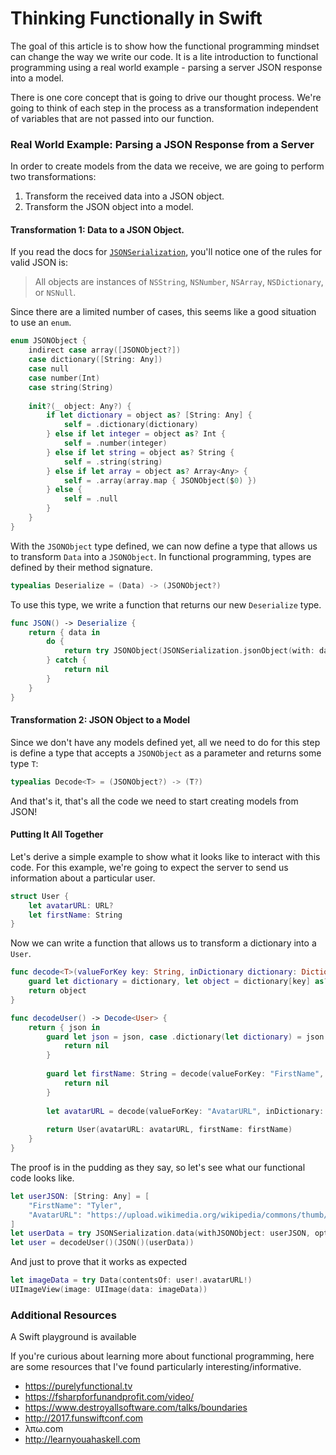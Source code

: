 # Thinking Functionally in Swift
 
The goal of this article is to show how the functional programming mindset can change the way we write our code. It is a lite introduction to functional programming using a real world example - parsing a server JSON response into a model.
 
There is one core concept that is going to drive our thought process. We're going to think of each step in the process as a transformation independent of variables that are not passed into our function.
 
### Real World Example: Parsing a JSON Response from a Server
 
 In order to create models from the data we receive, we are going to perform two transformations:
 
 1. Transform the received data into a JSON object.
 2. Transform the JSON object into a model.
 
#### Transformation 1: Data to a JSON Object.
 
If you read the docs for [`JSONSerialization`](https://developer.apple.com/reference/foundation/jsonserialization), you'll notice one of the rules for valid JSON is:
 
> All objects are instances of `NSString`, `NSNumber`, `NSArray`, `NSDictionary`, or `NSNull`.
 
Since there are a limited number of cases, this seems like a good situation to use an `enum`.

```Swift
enum JSONObject {
    indirect case array([JSONObject?])
    case dictionary([String: Any])
    case null
    case number(Int)
    case string(String)
    
    init?(_ object: Any?) {
        if let dictionary = object as? [String: Any] {
            self = .dictionary(dictionary)
        } else if let integer = object as? Int {
            self = .number(integer)
        } else if let string = object as? String {
            self = .string(string)
        } else if let array = object as? Array<Any> {
            self = .array(array.map { JSONObject($0) })
        } else {
            self = .null
        }
    }
}
```

With the `JSONObject` type defined, we can now define a type that allows us to transform `Data` into a `JSONObject`. In functional programming, types are defined by their method signature.

```swift
typealias Deserialize = (Data) -> (JSONObject?)
```

To use this type, we write a function that returns our new `Deserialize` type.

```swift
func JSON() -> Deserialize {
    return { data in
        do {
            return try JSONObject(JSONSerialization.jsonObject(with: data, options: .allowFragments))
        } catch {
            return nil
        }
    }
}
```

#### Transformation 2: JSON Object to a Model
 
Since we don't have any models defined yet, all we need to do for this step is define a type that accepts a `JSONObject` as a parameter and returns some type `T`:

```swift
typealias Decode<T> = (JSONObject?) -> (T?)
```

And that's it, that's all the code we need to start creating models from JSON!
 
#### Putting It All Together
 
Let's derive a simple example to show what it looks like to interact with this code. For this example, we're going to expect the server to send us information about a particular user.

```swift
struct User {
    let avatarURL: URL?
    let firstName: String
}
```

Now we can write a function that allows us to transform a dictionary into a `User`.

```swift
func decode<T>(valueForKey key: String, inDictionary dictionary: Dictionary<String, Any>?) -> T? {
    guard let dictionary = dictionary, let object = dictionary[key] as? T else { return nil }
    return object
}

func decodeUser() -> Decode<User> {
    return { json in
        guard let json = json, case .dictionary(let dictionary) = json else {
            return nil
        }
        
        guard let firstName: String = decode(valueForKey: "FirstName", inDictionary: dictionary) else {
            return nil
        }
        
        let avatarURL = decode(valueForKey: "AvatarURL", inDictionary: dictionary).flatMap { return URL(string: $0) }
        
        return User(avatarURL: avatarURL, firstName: firstName)
    }
}
```

The proof is in the pudding as they say, so let's see what our functional code looks like.

```swift
let userJSON: [String: Any] = [
    "FirstName": "Tyler",
    "AvatarURL": "https://upload.wikimedia.org/wikipedia/commons/thumb/3/3c/William_Howard_Taft_1909b.jpg/1200px-William_Howard_Taft_1909b.jpg"
]
let userData = try JSONSerialization.data(withJSONObject: userJSON, options: [])
let user = decodeUser()(JSON()(userData))
```

And just to prove that it works as expected

```swift
let imageData = try Data(contentsOf: user!.avatarURL!)
UIImageView(image: UIImage(data: imageData))
```



### Additional Resources

A Swift playground is available 

If you're curious about learning more about functional programming, here are some resources that I've found particularly interesting/informative.

- https://purelyfunctional.tv
- https://fsharpforfunandprofit.com/video/
- https://www.destroyallsoftware.com/talks/boundaries
- http://2017.funswiftconf.com
- λπω.com
- http://learnyouahaskell.com
